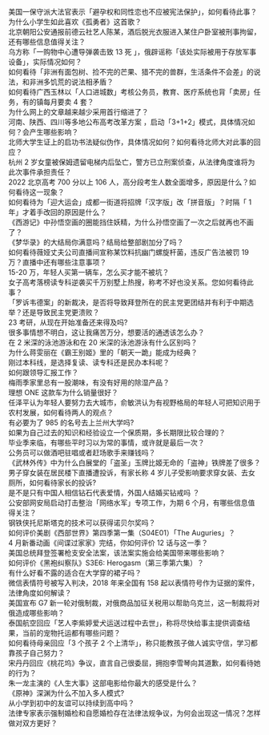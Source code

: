 美国一保守派大法官表示「避孕权和同性恋也不应被宪法保护」，如何看待此事？  
为什么小学生如此喜欢《孤勇者》这首歌？  
北京朝阳公安通报前德云社艺人陈某，酒后脱光衣服进入某住户卧室被刑事拘留，还有哪些信息值得关注？  
乌方称「一购物中心遭导弹袭击致 13 死 」，俄辟谣称「该处实际被用于存放军事设备」，实际情况如何？  
如何看待「非洲有面包树、捡不完的芒果、猎不完的兽群，生活条件不会差」的说法，和非洲多饥荒的说法相矛盾？  
如何看待广西玉林以「人口进城数」考核公务员，教育、医疗系统也背「卖房」任务，有的镇每月要卖 4 套？  
为什么网上的文章越来越少采用首行缩进了？  
河南、陕西、四川等多地公布高考改革方案 ，启动「3+1+2」模式，具体情况如何？会产生哪些影响？  
北师大学生证上的启功书法疑似伪作，具体情况如何？如何看待北师大对此事的回应？  
杭州 2 岁女童被保姆遗留电梯内后坠亡，警方已立刑案侦查，从法律角度谁将为此次事件承担责任？  
2022 北京高考 700 分以上 106 人，高分段考生人数全面增多，原因是什么？如何看待这一现象？  
如何看待为「迎大运会」成都一街道将招牌「汉字版」改「拼音版」？时隔「 1 年」才着手改回的原因是什么？  
《西游记》中孙悟空画的圈能挡住妖精，为什么孙悟空画了一次之后就再也不画了？  
《梦华录》的大结局你满意吗？结局给整部剧加分了吗？  
如何看待薇娅丈夫公司直播间宣称某饮料抗幽门螺旋杆菌，违反广告法被罚 19 万？直播中还有哪些注意事项？  
15-20 万，年轻人买第一辆车，怎么买才能不被坑？  
女子高考落榜读专科逆袭买千万别墅上热搜，称考不好也没关系。您如何看待此事？  
「罗诉韦德案」的新裁决，是否将导致拜登所在的民主党更团结并有利于中期选举？还是导致民主党更溃败？  
23 考研，从现在开始准备还来得及吗?  
很多事情想不明白，这让我痛苦万分，想要活的通透该怎么办？  
在 2 米深的泳池游泳和在 20 米深的泳池游泳有什么区别吗？  
为什么蒋雯丽在《霸王别姬》里的「朝天一跪」能成为经典？  
刚过本科线，是选择复读、读专科还是民办本科呢？  
如何跟领导汇报工作？  
梅雨季家里总有一股潮味，有没有好用的除湿产品？  
理想 ONE 这款车为什么销量很好？  
任泽平认为年轻人要努力去大城市，俞敏洪认为有视野格局的年轻人可把知识用于农村发展，如何看待两人的观点？  
有必要为了 985 的名号去上兰州大学吗?  
如果为自己过去的知识和经验设立一个保质期，多长期限比较合理的？  
毕业季来临，有哪些平时习以为常的事情，或许就是最后一次？  
公务员可以做酒吧驻唱或者赶场歌手来赚钱吗？  
《武林外传》中为什么白展堂的「盗圣」玉牌比姬无命的「盗神」铁牌差了很多？  
男子穿女装在居民楼下直播遭投诉，有家长称 4 岁儿子受影响要求穿女装、去女厕所，如何看待家长的投诉?  
是不是只有中国人相信钻石代表爱情，外国人结婚买钻戒吗 ？  
公安部网安局启动打击整治「网络水军」专项工作，为期 6 个月，有哪些信息值得关注？  
钢铁侠托尼斯塔克的技术可以获得诺贝尔奖吗？  
如何评价美剧《西部世界》第四季第一集（S04E01）「The Auguries」？  
4 月新番动画《间谍过家家》完结，你如何评价 12 话与这一季？  
美国总统拜登签署枪支安全法案，该法案实施会给美国带来哪些影响？  
如何评价《黑袍纠察队》S3E6: Herogasm（第三季第六集）？  
有什么好看不露的适合在大学穿的裙子吗？  
微信表情符号被写入判决，2018 年来全国有 158 起以表情符号作为证据的案件，法律角度如何解读？  
美国宣布 G7 新一轮对俄制裁，对俄商品加征关税用以帮助乌克兰，这一制裁将对俄造成哪些影响？  
泰国航空回应「艺人李紫婷爱犬运送过程中去世」，称将尽快给事主提供调查结果，当前的宠物托运都有哪些问题？  
如何看待母亲回应「3 个孩子 2 个上清华」，称只能教孩子做人诚实守信，学习都靠孩子自己努力？  
宋丹丹回应《桃花坞》争议，直言自己很委屈，拥抱李雪琴向其道歉，如何看待她的行为？  
朱一龙主演的《人生大事》这部电影给你最大的感受是什么？  
《原神》深渊为什么不加入多人模式?  
从小学到初中的友谊可以持续到高中吗？  
法律专家表示强制婚检和自愿婚检存在法律法规争议，为何会出现这一情况？怎样做对双方更好？  
